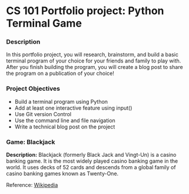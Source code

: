 # CS 101 Portfolio project: Python Terminal Game

### Description

In this portfolio project, you will research, brainstorm, and build a basic terminal program of your choice for your
friends and family to play with. After you finish building the program, you will create a blog post to share the program
on a publication of your choice!

### Project Objectives

* Build a terminal program using Python
* Add at least one interactive feature using input()
* Use Git version Control
* Use the command line and file navigation
* Write a technical blog post on the project

### Game: Blackjack

**Description:** Blackjack (formerly Black Jack and Vingt-Un) is a casino banking game. It is the most widely played
casino banking game in the world. It uses decks of 52 cards and descends from a global family of casino banking games
known as Twenty-One.

Reference: [Wikipedia](https://en.wikipedia.org/wiki/Blackjack)
